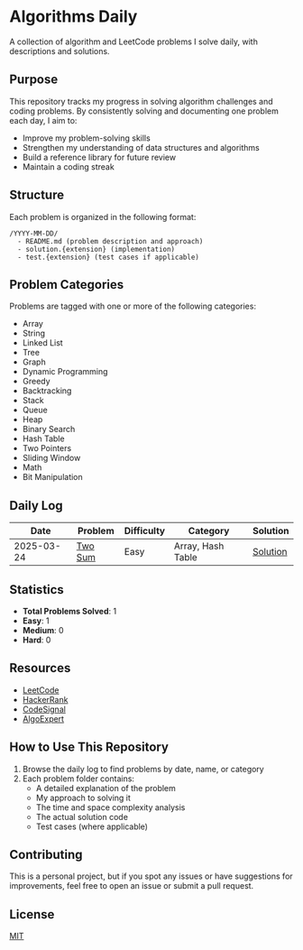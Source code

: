 # Algorithms Daily

A collection of algorithm and LeetCode problems I solve daily, with descriptions and solutions.

## Purpose

This repository tracks my progress in solving algorithm challenges and coding problems. By consistently solving and documenting one problem each day, I aim to:

- Improve my problem-solving skills
- Strengthen my understanding of data structures and algorithms
- Build a reference library for future review
- Maintain a coding streak

## Structure

Each problem is organized in the following format:

```
/YYYY-MM-DD/
  - README.md (problem description and approach)
  - solution.{extension} (implementation)
  - test.{extension} (test cases if applicable)
```

## Problem Categories

Problems are tagged with one or more of the following categories:

- Array
- String
- Linked List
- Tree
- Graph
- Dynamic Programming
- Greedy
- Backtracking
- Stack
- Queue
- Heap
- Binary Search
- Hash Table
- Two Pointers
- Sliding Window
- Math
- Bit Manipulation

## Daily Log

| Date | Problem | Difficulty | Category | Solution |
|------|---------|------------|----------|----------|
| 2025-03-24 | [Two Sum](./2025-03-24/) | Easy | Array, Hash Table | [Solution](./2025-03-24/solution.js) |

## Statistics

- **Total Problems Solved**: 1
- **Easy**: 1
- **Medium**: 0
- **Hard**: 0

## Resources

- [LeetCode](https://leetcode.com/)
- [HackerRank](https://www.hackerrank.com/)
- [CodeSignal](https://codesignal.com/)
- [AlgoExpert](https://www.algoexpert.io/)

## How to Use This Repository

1. Browse the daily log to find problems by date, name, or category
2. Each problem folder contains:
   - A detailed explanation of the problem
   - My approach to solving it
   - The time and space complexity analysis
   - The actual solution code
   - Test cases (where applicable)

## Contributing

This is a personal project, but if you spot any issues or have suggestions for improvements, feel free to open an issue or submit a pull request.

## License

[MIT](LICENSE)